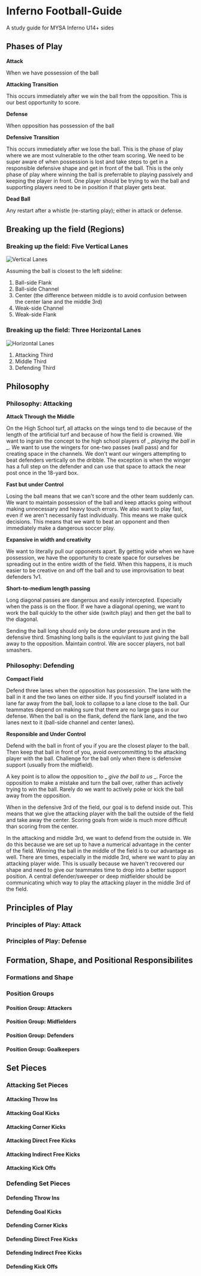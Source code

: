 # Inferno Football-Guide
A study guide for MYSA Inferno U14+ sides

## Phases of Play

**Attack**

When we have possession of the ball

**Attacking Transition**

This occurs immediately after we win the ball from the opposition.  This is our best opportunity to score.
 
**Defense** 

When opposition has possession of the ball

**Defensive Transition**

This occurs immediately after we lose the ball.  This is the phase of play where we are most vulnerable to the other team scoring.  We need to be super aware of when possession is lost and take steps to get in a responsible defensive shape and get in front of the ball.  This is the only phase of play where winning the ball is preferrable to playing passively and keeping the player in front.  One player should be trying to win the ball and supporting players need to be in position if that player gets beat.

**Dead Ball**

Any restart after a whistle (re-starting play); either in attack or defense.

## Breaking up the field (Regions)

### Breaking up the field: Five Vertical Lanes

![Vertical Lanes](./images/lanes.png)

Assuming the ball is closest to the left sideline:

1. Ball-side Flank
2. Ball-side Channel
3. Center (the difference between middle is to avoid confusion between the center lane and the middle 3rd)
4. Weak-side Channel
5. Weak-side Flank

### Breaking up the field: Three Horizontal Lanes

![Horizontal Lanes](./images/horizontal.png)

1. Attacking Third
2. Middle Third
3. Defending Third

## Philosophy

### Philosophy: Attacking

**Attack Through the Middle**

On the High School turf, all attacks on the wings tend to die because of the length of the artificial turf and because of how the field is crowned.  We want to ingrain the concept to the high school players of _ _playing the ball in_ _.  We want to use the wingers for one-two passes (wall pass) and for creating space in the channels.  We don't want our wingers attempting to beat defenders vertically on the dribble.  The exception is when the winger has a full step on the defender and can use that space to attack the near post once in the 18-yard box.

**Fast but under Control**

Losing the ball means that we can't score and the other team suddenly can.  We want to maintain possession of the ball and keep attacks going without making unnecessary and heavy touch errors.  We also want to play fast, even if we aren't necessarily fast individually.  This means we make quick decisions.  This means that we want to beat an opponent and then immediately make a dangerous soccer play.

**Expansive in width and creativity**

We want to literally pull our opponents apart.  By getting wide when we have possession, we have the opportunity to create space for ourselves be spreading out in the entire width of the field.  When this happens, it is much easier to be creative on and off the ball and to use improvisation to beat defenders 1v1.

**Short-to-medium length passing**

Long diagonal passes are dangerous and easily intercepted.  Especially when the pass is on the floor.  If we have a diagonal opening, we want to work the ball quickly to the other side (switch play) and then get the ball to the diagonal.

Sending the ball long should only be done under pressure and in the defensive third.  Smashing long balls is the equivilant to just giving the ball away to the opposition.  Maintain control.  We are soccer players, not ball smashers.

### Philosophy: Defending

**Compact Field**

Defend three lanes when the opposition has possession.  The lane with the ball in it and the two lanes on either side.  If you find yourself isolated in a lane far away from the ball, look to collapse to a lane close to the ball.  Our teammates depend on making sure that there are no large gaps in our defense.  When the ball is on the flank, defend the flank lane, and the two lanes next to it (ball-side channel and center lanes).

**Responsible and Under Control**

Defend with the ball in front of you if you are the closest player to the ball.  Then keep that ball in front of you, avoid overcommitting to the attacking player with the ball.  Challenge for the ball only when there is defensive support (usually from the midfield).

A key point is to allow the opposition to _ _give the ball to us_ _.  Force the opposition to make a mistake and turn the ball over, rather than actively trying to win the ball.  Rarely do we want to actively poke or kick the ball away from the opposition.  

When in the defensive 3rd of the field, our goal is to defend inside out.  This means that we give the attacking player with the ball the outside of the field and take away the center.  Scoring goals from wide is much more difficult than scoring from the center.

In the attacking and middle 3rd, we want to defend from the outside in.  We do this because we are set up to have a numerical advantage in the center of the field.  Winning the ball in the middle of the field is to our advantage as well.  There are times, especially in the middle 3rd, where we want to play an attacking player wide.  This is usually because we haven't recovered our shape and need to give our teammates time to drop into a better support position.  A central defender/sweeper or deep midfielder should be communicating which way to play the attacking player in the middle 3rd of the field.

## Principles of Play

### Principles of Play: Attack

### Principles of Play: Defense

## Formation, Shape, and Positional Responsibilites

### Formations and Shape

### Position Groups

#### Position Group: Attackers

#### Position Group: Midfielders

#### Position Group: Defenders

#### Position Group: Goalkeepers

## Set Pieces

### Attacking Set Pieces

#### Attacking Throw Ins

#### Attacking Goal Kicks

#### Attacking Corner Kicks

#### Attacking Direct Free Kicks

#### Attacking Indirect Free Kicks

#### Attacking Kick Offs

### Defending Set Pieces

#### Defending Throw Ins

#### Defending Goal Kicks

#### Defending Corner Kicks

#### Defending Direct Free Kicks

#### Defending Indirect Free Kicks

#### Defending Kick Offs
